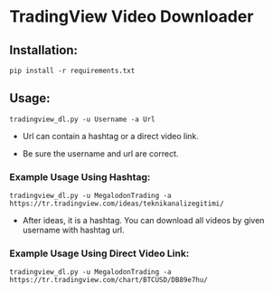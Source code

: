 # TradingView Video Downloader
## Installation:
`pip install -r requirements.txt`
## Usage:
`tradingview_dl.py -u Username -a Url`

* Url can contain a hashtag or a direct video link.

* Be sure the username and url are correct.
### Example Usage Using Hashtag:
`tradingview_dl.py -u MegalodonTrading -a https://tr.tradingview.com/ideas/teknikanalizegitimi/`

* After ideas, it is a hashtag. You can download all videos by given username with hashtag url.
### Example Usage Using Direct Video Link:
`tradingview_dl.py -u MegalodonTrading -a https://tr.tradingview.com/chart/BTCUSD/DB89e7hu/`
